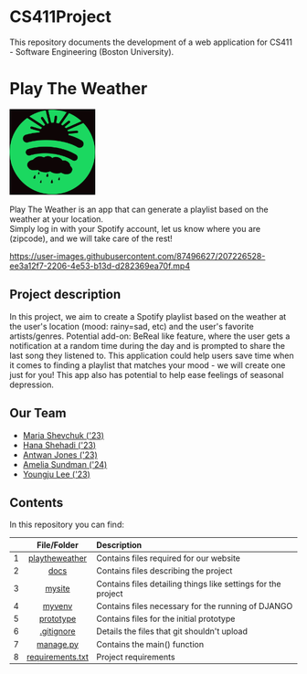 # CS411Project
This repository documents the development of a web application for CS411 - Software Engineering (Boston University). 

# Play The Weather
<img src="PlayTheWeather/templates/PlayTheWeather/ptw_logo.jpg"  width="150" height="150">

Play The Weather is an app that can generate a playlist based on the weather at your location.  <br /> 
Simply log in with your Spotify account, let us know where you are (zipcode), and we will take care of the rest!


https://user-images.githubusercontent.com/87496627/207226528-ee3a12f7-2206-4e53-b13d-d282369ea70f.mp4 



## Project description

In this project, we aim to create a Spotify playlist based on the weather at the user's location (mood: rainy=sad, etc) and the user's favorite artists/genres. Potential add-on: BeReal like feature, where the user gets a notification at a random time during the day and is prompted to share the last song they listened to. This application could help users save time when it comes to finding a playlist that matches your mood - we will create one just for you! This app also has potential to help ease feelings of seasonal depression.

## Our Team 
* [Maria Shevchuk ('23)](https://github.com/mariashev)
* [Hana Shehadi ('23)](https://github.com/hanashehadi)
* [Antwan Jones ('23)](https://github.com/antwanj2)
* [Amelia Sundman ('24)](https://github.com/AmeliaSund)
* [Youngju Lee ('23)](https://github.com/Jenna20001121)

## Contents

In this repository you can find: 

|  | **File/Folder**                   |                                  Description                               |
|-:|:---------------------------------:|:---------------------------------------------------------------------------|
| 1| [playtheweather](./playtheweather)  |  Contains files required for our website  |
| 2| [docs](./docs)  |  Contains files describing the project  |
| 3| [mysite](./mysite)  |  Contains files detailing things like settings for the project  |
| 4| [myvenv](./myvenv)  |  Contains files necessary for the running of DJANGO  |
| 5| [prototype](./prototype)  |  Contains files for the initial prototype  |
| 6| [.gitignore](./gitignore)  |  Details the files that git shouldn't upload |
| 7| [manage.py](./manage.py) |  Contains the main() function  |
| 8| [requirements.txt](./requirements.txt) |  Project requirements  |


